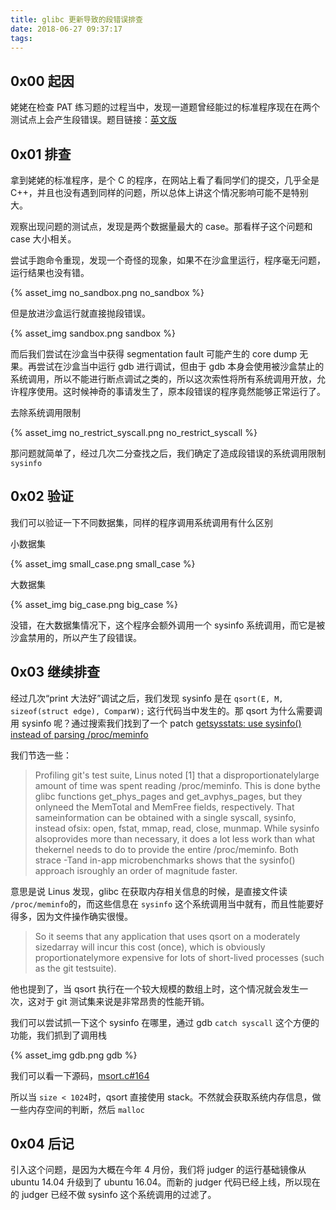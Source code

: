 ```yaml
---
title: glibc 更新导致的段错误排查
date: 2018-06-27 09:37:17
tags:
---
```


## 0x00 起因
姥姥在检查 PAT 练习题的过程当中，发现一道题曾经能过的标准程序现在在两个测试点上会产生段错误。题目链接：[英文版](https://pintia.cn/problem-sets/994805148990160896/problems/994805150751768576)

## 0x01 排查

拿到姥姥的标准程序，是个 C 的程序，在网站上看了看同学们的提交，几乎全是 C++，并且也没有遇到同样的问题，所以总体上讲这个情况影响可能不是特别大。

观察出现问题的测试点，发现是两个数据量最大的 case。那看样子这个问题和 case 大小相关。

尝试手跑命令重现，发现一个奇怪的现象，如果不在沙盒里运行，程序毫无问题，运行结果也没有错。

{% asset_img no_sandbox.png no_sandbox %}

但是放进沙盒运行就直接抛段错误。

{% asset_img sandbox.png sandbox %}

而后我们尝试在沙盒当中获得 segmentation fault 可能产生的 core dump 无果。再尝试在沙盒当中运行 gdb 进行调试，但由于 gdb 本身会使用被沙盒禁止的系统调用，所以不能进行断点调试之类的，所以这次索性将所有系统调用开放，允许程序使用。这时候神奇的事请发生了，原本段错误的程序竟然能够正常运行了。

去除系统调用限制

{% asset_img no_restrict_syscall.png no_restrict_syscall %}

那问题就简单了，经过几次二分查找之后，我们确定了造成段错误的系统调用限制 `sysinfo`

## 0x02 验证

我们可以验证一下不同数据集，同样的程序调用系统调用有什么区别

小数据集

{% asset_img small_case.png small_case %}

大数据集

{% asset_img big_case.png big_case %}

没错，在大数据集情况下，这个程序会额外调用一个 sysinfo 系统调用，而它是被沙盒禁用的，所以产生了段错误。

## 0x03 继续排查

经过几次“print 大法好”调试之后，我们发现 sysinfo 是在 `qsort(E, M, sizeof(struct edge), ComparW);` 这行代码当中发生的。那 qsort 为什么需要调用 sysinfo 呢？通过搜索我们找到了一个 patch [getsysstats: use sysinfo() instead of parsing /proc/meminfo](https://patchwork.ozlabs.org/patch/507018/)

我们节选一些：

> Profiling git's test suite, Linus noted [1] that a disproportionatelylarge amount of time was spent reading /proc/meminfo. This is done bythe glibc functions get_phys_pages and get_avphys_pages, but they onlyneed the MemTotal and MemFree fields, respectively. That sameinformation can be obtained with a single syscall, sysinfo, instead ofsix: open, fstat, mmap, read, close, munmap. While sysinfo alsoprovides more than necessary, it does a lot less work than what thekernel needs to do to provide the entire /proc/meminfo. Both strace -Tand in-app microbenchmarks shows that the sysinfo() approach isroughly an order of magnitude faster.

意思是说 Linus 发现，glibc 在获取内存相关信息的时候，是直接文件读 `/proc/meminfo`的，而这些信息在 `sysinfo` 这个系统调用当中就有，而且性能要好得多，因为文件操作确实很慢。

> So it seems that any application that uses qsort on a moderately sizedarray will incur this cost (once), which is obviously proportionatelymore expensive for lots of short-lived processes (such as the git testsuite).

他也提到了，当 qsort 执行在一个较大规模的数组上时，这个情况就会发生一次，这对于 git 测试集来说是非常昂贵的性能开销。

我们可以尝试抓一下这个 sysinfo 在哪里，通过 gdb `catch syscall` 这个方便的功能，我们抓到了调用栈

{% asset_img gdb.png gdb %}

我们可以看一下源码，[msort.c#164](https://sourceware.org/git/?p=glibc.git;a=blob;f=stdlib/msort.c;h=266c2538c07e86d058359d47388fe21cbfdb525a;hb=HEAD#l164)

所以当 `size < 1024`时，qsort 直接使用 stack。不然就会获取系统内存信息，做一些内存空间的判断，然后 `malloc`

## 0x04 后记

引入这个问题，是因为大概在今年 4 月份，我们将 judger 的运行基础镜像从 ubuntu 14.04 升级到了 ubuntu 16.04。而新的 judger 代码已经上线，所以现在的 judger 已经不做 sysinfo 这个系统调用的过滤了。

